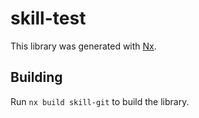 # skill-test

This library was generated with [Nx](https://nx.dev).

## Building

Run `nx build skill-git` to build the library.
